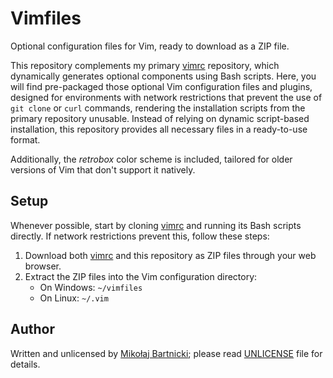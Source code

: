 # Vimfiles

Optional configuration files for Vim, ready to download as a ZIP file.

This repository complements my primary [vimrc][00] repository, which dynamically
generates optional components using Bash scripts. Here, you will find
pre-packaged those optional Vim configuration files and plugins, designed for
environments with network restrictions that prevent the use of `git clone` or
`curl` commands, rendering the installation scripts from the primary repository
unusable. Instead of relying on dynamic script-based installation, this
repository provides all necessary files in a ready-to-use format.

Additionally, the _retrobox_ color scheme is included, tailored for older
versions of Vim that don't support it natively.

## Setup

Whenever possible, start by cloning [vimrc][00] and running its Bash scripts
directly. If network restrictions prevent this, follow these steps:

1. Download both [vimrc][00] and this repository as ZIP files through your web
   browser.
2. Extract the ZIP files into the Vim configuration directory:
   - On Windows: `~/vimfiles`
   - On Linux: `~/.vim`

## Author

Written and unlicensed by [Mikołaj Bartnicki][98]; please read [UNLICENSE][99]
file for details.

[00]:https://github.com/mikomatyk/vimrc
[98]:mailto:mikolaj@bartnicki.org
[99]:UNLICENSE

